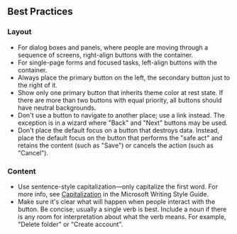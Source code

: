 ## Best Practices

### Layout

- For dialog boxes and panels, where people are moving through a sequence of screens, right-align buttons with the
  container.
- For single-page forms and focused tasks, left-align buttons with the container.
- Always place the primary button on the left, the secondary button just to the right of it.
- Show only one primary button that inherits theme color at rest state. If there are more than two buttons with
  equal priority, all buttons should have neutral backgrounds.
- Don't use a button to navigate to another place; use a link instead. The exception is in a wizard where "Back" and
  "Next" buttons may be used.
- Don't place the default focus on a button that destroys data. Instead, place the default focus on the button that
  performs the "safe act" and retains the content (such as "Save") or cancels the action (such as "Cancel").

### Content

- Use sentence-style capitalization—only capitalize the first word. For more info, see
  [Capitalization](https://docs.microsoft.com/en-us/style-guide/capitalization) in the Microsoft Writing Style Guide.
- Make sure it's clear what will happen when people interact with the button. Be concise; usually a single verb
  is best. Include a noun if there is any room for interpretation about what the verb means.
  For example, "Delete folder" or "Create account".

